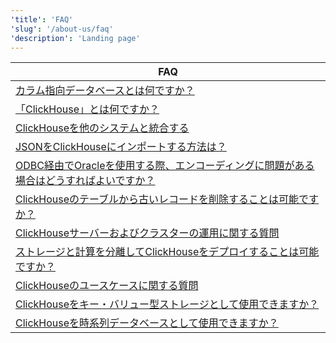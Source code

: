 ```yaml
---
'title': 'FAQ'
'slug': '/about-us/faq'
'description': 'Landing page'
---
```




| FAQ                                                                                                                           |
|-------------------------------------------------------------------------------------------------------------------------------|
| [カラム指向データベースとは何ですか？](/faq/general/columnar-database)                                                                |
| [「ClickHouse」とは何ですか？](/faq/general/dbms-naming)                                                                      |
| [ClickHouseを他のシステムと統合する](/faq/integration)                                                                 |
| [JSONをClickHouseにインポートする方法は？](/faq/integration/json-import)                                                           |
| [ODBC経由でOracleを使用する際、エンコーディングに問題がある場合はどうすればよいですか？](/faq/integration/oracle-odbc)                           |
| [ClickHouseのテーブルから古いレコードを削除することは可能ですか？](/faq/operations/delete-old-data)                              |
| [ClickHouseサーバーおよびクラスターの運用に関する質問](/faq/operations)                                                   |
| [ストレージと計算を分離してClickHouseをデプロイすることは可能ですか？](/faq/operations/deploy-separate-storage-and-compute) |
| [ClickHouseのユースケースに関する質問](/faq/use-cases)                                                                        |
| [ClickHouseをキー・バリュー型ストレージとして使用できますか？](/faq/use-cases/key-value)                                                      |
| [ClickHouseを時系列データベースとして使用できますか？](/faq/use-cases/time-series)                                                 |
